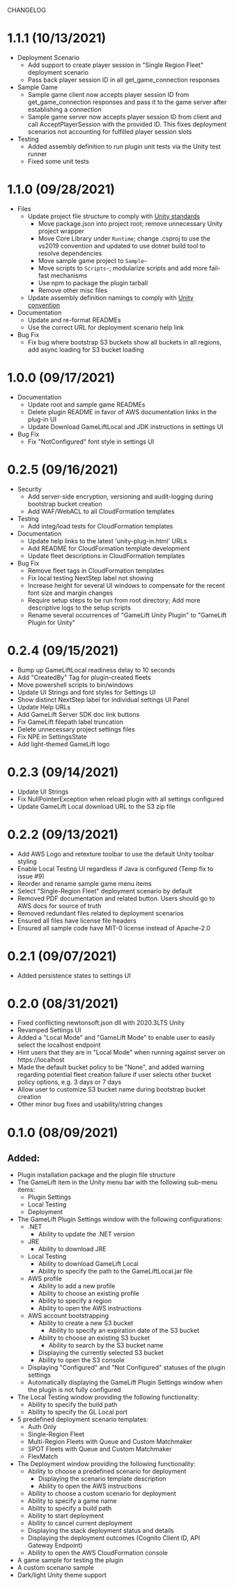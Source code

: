 CHANGELOG

# 1.1.1 (10/13/2021)
- Deployment Scenario
    - Add support to create player session in "Single Region Fleet" deployment scenario
	- Pass back player session ID in all get_game_connection responses
- Sample Game
    - Sample game client now accepts player session ID from get_game_connection responses and pass it to the game server
	  after establishing a connection
    - Sample game server now accepts player session ID from client and call AcceptPlayerSession with the provided ID. 
	  This fixes deployment scenarios not accounting for fulfilled player session slots
- Testing
    - Added assembly definition to run plugin unit tests via the Unity test runner
	- Fixed some unit tests

# 1.1.0 (09/28/2021)
- Files
	- Update project file structure to comply with [Unity standards](https://docs.unity3d.com/Manual/CustomPackages.html)
		- Move package.json into project root; remove unnecessary Unity project wrapper
		- Move Core Library under `Runtime`; change .csproj to use the vs2019 convention and updated to use dotnet build tool to resolve dependencies
		- Move sample game project to `Sample~`
		- Move scripts to `Scripts~`; modularize scripts and add more fail-fast mechanisms
		- Use npm to package the plugin tarball
		- Remove other misc files
	- Update assembly definition namings to comply with [Unity convention](https://docs.unity3d.com/Manual/cus-tests.html)
- Documentation
	- Update and re-format READMEs
	- Use the correct URL for deployment scenario help link
- Bug Fix
	- Fix bug where bootstrap S3 buckets show all buckets in all regions, add async loading for S3 bucket loading

# 1.0.0 (09/17/2021)

- Documentation
	- Update root and sample game READMEs
	- Delete plugin README in favor of AWS documentation links in the plug-in UI
	- Update Download GameLiftLocal and JDK instructions in settings UI
- Bug Fix
	- Fix "NotConfigured" font style in settings UI

# 0.2.5 (09/16/2021)

- Security
	- Add server-side encryption, versioning and audit-logging during bootstrap bucket creation
	- Add WAF/WebACL to all CloudFormation templates
- Testing
	- Add integ/load tests for CloudFormation templates
- Documentation
	- Update help links to the latest 'unity-plug-in.html' URLs
	- Add README for CloudFormation template development
	- Update fleet descriptions in CloudFormation templates
- Bug Fix
	- Remove fleet tags in CloudFormation templates
	- Fix local testing NextStep label not showing
	- Increase height for several UI windows to compensate for the recent font size and margin changes
	- Require setup steps to be run from root directory; Add more descriptive logs to the setup scripts
	- Rename several occurrences of "GameLift Unity Plugin" to "GameLift Plugin for Unity"

# 0.2.4 (09/15/2021)
- Bump up GameLiftLocal readiness delay to 10 seconds
- Add "CreatedBy" Tag for plugin-created fleets
- Move powershell scripts to bin/windows
- Update UI Strings and font styles for Settings UI
- Show distinct NextStep label for individual settings UI Panel
- Update Help URLs
- Add GameLift Server SDK doc link buttons
- Fix GameLift filepath label truncation
- Delete unnecessary project settings files
- Fix NPE in SettingsState
- Add light-themed GameLift logo

# 0.2.3 (09/14/2021)

- Update UI Strings
- Fix NullPointerException when reload plugin with all settings configured
- Update GameLift Local download URL to the S3 zip file

# 0.2.2 (09/13/2021)

- Add AWS Logo and retexture toolbar to use the default Unity toolbar styling
- Enable Local Testing UI regardless if Java is configured (Temp fix to issue #9)
- Reorder and rename sample game menu items
- Select "Single-Region Fleet" deployment scenario by default 
- Removed PDF documentation and related button. Users should go to AWS docs for source of truth
- Removed redundant files related to deployment scenarios
- Ensured all files have license file headers
- Ensured all sample code have MIT-0 license instead of Apache-2.0

# 0.2.1 (09/07/2021)

- Added persistence states to settings UI

# 0.2.0 (08/31/2021)

- Fixed conflicting newtonsoft.json dll with 2020.3LTS Unity
- Revamped Settings UI
- Added a "Local Mode" and "GameLift Mode" to enable user to easily select the localhost endpoint
- Hint users that they are in "Local Mode" when running against server on https://localhost
- Made the default bucket policy to be "None", and added warning regarding potential fleet creation 
failure if user selects other bucket policy options, e.g. 3 days or 7 days
- Allow user to customize S3 bucket name during bootstrap bucket creation
- Other minor bug fixes and usability/string changes

# 0.1.0 (08/09/2021)
## Added:
- Plugin installation package and the plugin file structure
- The GameLift item in the Unity menu bar with the following sub-menu items:
	- Plugin Settings
	- Local Testing
	- Deployment
- The GameLift Plugin Settings window with the following configurations:
	- .NET
		- Ability to update the .NET version
	- JRE
		- Ability to download JRE
	- Local Testing
		- Ability to download GameLift Local
		- Ability to specify the path to the GameLiftLocal.jar file
	- AWS profile
		- Ability to add a new profile
		- Ability to choose an existing profile
		- Ability to specify a region
		- Ability to open the AWS instructions
	- AWS account bootstrapping
		- Ability to create a new S3 bucket
			- Ability to specify an expiration date of the S3 bucket
		- Ability to choose an existing S3 bucket
			- Ability to search by the S3 bucket name
		- Displaying the currently selected S3 bucket
		- Ability to open the S3 console
	- Displaying "Configured" and "Not Configured" statuses of the plugin settings
	- Automatically displaying the GameLift Plugin Settings window when the plugin is not fully configured
- The Local Testing window providing the following functionality:
	- Ability to specify the build path
	- Ability to specify the GL Local port
- 5 predefined deployment scenario templates:
	- Auth Only
	- Single-Region Fleet
	- Multi-Region Fleets with Queue and Custom Matchmaker
	- SPOT Fleets with Queue and Custom Matchmaker
	- FlexMatch
- The Deployment window providing the following functionality:
	- Ability to choose a predefined scenario for deployment
		- Displaying the scenario template description
		- Ability to open the AWS instructions
	- Ability to choose a custom scenario for deployment
	- Ability to specify a game name
	- Ability to specify a build path
	- Ability to start deployment
	- Ability to cancel current deployment
	- Displaying the stack deployment status and details
	- Displaying the deployment outcomes (Cognito Client ID, API Gateway Endpoint)
	- Ability to open the AWS CloudFormation console
- A game sample for testing the plugin
- A custom scenario sample
- Dark/light Unity theme support
